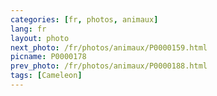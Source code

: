```yaml
---
categories: [fr, photos, animaux]
lang: fr
layout: photo
next_photo: /fr/photos/animaux/P0000159.html
picname: P0000178
prev_photo: /fr/photos/animaux/P0000188.html
tags: [Cameleon]
---
```

